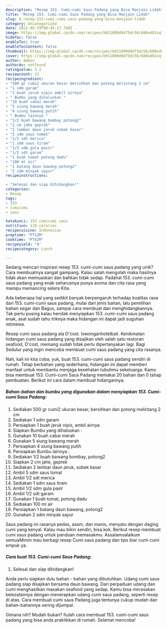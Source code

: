 ```yaml
---
description: "Resep 153. Cumi-cumi Saus Padang yang Bisa Manjain Lidah"
title: "Resep 153. Cumi-cumi Saus Padang yang Bisa Manjain Lidah"
slug: 6-resep-153-cumi-cumi-saus-padang-yang-bisa-manjain-lidah
category: Uncategorized
date: 2022-05-29T00:45:17.740Z
image: https://img-global.cpcdn.com/recipes/b011090d9d75dc56/680x482cq70/153-cumi-cumi-saus-padang-foto-resep-utama.jpg
hideToc: false
enableToc: true
enableTocContent: false
thumbnail: https://img-global.cpcdn.com/recipes/b011090d9d75dc56/680x482cq70/153-cumi-cumi-saus-padang-foto-resep-utama.jpg
cover: https://img-global.cpcdn.com/recipes/b011090d9d75dc56/680x482cq70/153-cumi-cumi-saus-padang-foto-resep-utama.jpg
author: Admin
authorAv: notfound
ratingvalue: 3.2
reviewcount: 23
recipeingredient:
- "500 gr cumi2 ukuran besar bersihkan dan potong melintang 2 cm"
- "1 sdm garam"
- "1 buah jeruk nipis ambil airnya"
- " Bumbu yang dihaluskan "
- "10 buah cabai merah"
- "5 siung bawang merah"
- "4 siung bawang putih"
- " Bumbu lainnya "
- "1/2 buah bawang bombay potong2"
- "2 cm jahe geprek"
- "2 lembar daun jeruk sobek kasar"
- "5 sdm saus tomat"
- "1/2 sdt merica"
- "1 sdm saus tiram"
- "1/2 sdm gula pasir"
- "1/2 sdt garam"
- "1 buah tomat potong dadu"
- "100 ml air"
- "1 batang daun bawang potong2"
- "2 sdm minyak sayur"
recipeinstructions:

- "Selesai dan siap dihidangkan!"
categories:
- Resep
tags:
- 153
- cumicumi
- saus

katakunci: 153 cumicumi saus 
nutrition: 119 calories
recipecuisine: Indonesian
preptime: "PT12M"
cooktime: "PT42M"
recipeyield: "4"
recipecategory: Lunch

---
```





Sedang mencari inspirasi resep 153. cumi-cumi saus padang yang unik? Cara membuatnya sangat gampang. Kalau salah mengolah maka hasilnya tidak akan memuaskan dan bahkan tidak sedap. Padahal 153. cumi-cumi saus padang yang enak seharusnya punya aroma dan cita rasa yang mampu memancing selera Kita.





Ada beberapa hal yang sedikit banyak berpengaruh terhadap kualitas rasa dari 153. cumi-cumi saus padang, mulai dari jenis bahan, lalu pemilihan bahan segar dan Bagus, sampai cara membuat dan menghidangkannya. Tak perlu pusing kalau hendak menyiapkan 153. cumi-cumi saus padang enak,      asal sudah tahu triknya maka hidangan ini dapat jadi suguhan istimewa.














Resep cumi saus padang ala D&#39;cost. lowonganhotelbali. Kenikmatan hidangan cumi saus padang yang disajikan oleh salah satu restoran seafood, D&#39;cost, memang sudah tidak perlu dipertanyakan lagi. Bagi Sedulur yang ingin mencoba membuat cumi saus padang yang cita rasanya.






Nah, kali ini kita coba, yuk, buat 153. cumi-cumi saus padang sendiri di rumah. Tetap berbahan yang sederhana, hidangan ini dapat memberi manfaat untuk membantu menjaga kesehatan tubuhmu sekeluarga. Kamu bisa membuat 153. Cumi-cumi Saus Padang memakai 20 bahan dan 0 tahap pembuatan. Berikut ini cara dalam membuat hidangannya.

<!--inarticleads1-->

##### Bahan-bahan dan bumbu yang digunakan dalam menyiapkan 153. Cumi-cumi Saus Padang:

1. Sediakan 500 gr cumi2 ukuran besar, bersihkan dan potong melintang 2 cm
1. Sediakan 1 sdm garam
1. Persiapkan 1 buah jeruk nipis, ambil airnya
1. Siapkan  Bumbu yang dihaluskan :
1. Gunakan 10 buah cabai merah
1. Gunakan 5 siung bawang merah
1. Persiapkan 4 siung bawang putih
1. Persiapkan  Bumbu lainnya :
1. Sediakan 1/2 buah bawang bombay, potong2
1. Siapkan 2 cm jahe, geprek
1. Sediakan 2 lembar daun jeruk, sobek kasar
1. Ambil 5 sdm saus tomat
1. Ambil 1/2 sdt merica
1. Sediakan 1 sdm saus tiram
1. Ambil 1/2 sdm gula pasir
1. Ambil 1/2 sdt garam
1. Gunakan 1 buah tomat, potong dadu
1. Sediakan 100 ml air
1. Persiapkan 1 batang daun bawang, potong2
1. Gunakan 2 sdm minyak sayur


Saus padang ini rasanya pedas, asam, dan manis, menyatu dengan daging cumi yang kenyal. Kalau mau bikin sendiri, bisa kok. Berikut resep membuat cumi saus padang untuk panduan memasakmu. Assalamualaikum semuaMimin mau berbagi resep Cumi saus padang dan tips biar cumi cumi empuk ya. 

<!--inarticleads2-->

##### Cara buat 153. Cumi-cumi Saus Padang:


1. Selesai dan siap dihidangkan!

Anda perlu siapkan dulu bahan - bahan yang dibutuhkan. Udang cumi saus padang siap disajikan bersama daun bawang. Dari perpaduan udang dan cumi menghasilkan masakan seafood yang sedap. Kamu bisa merasakan kelezatannya dengan menerapkan udang cumi saus padang, seperti resep di atas. Cara membuat cumi saus Padang juga tentunya cukup mudah dan bahan-bahannya sering dijumpai. 

Gimana nih? Mudah bukan? Itulah cara membuat 153. cumi-cumi saus padang yang bisa anda praktikkan di rumah. Selamat mencoba!
